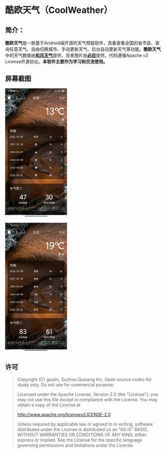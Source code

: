 #  酷欧天气（CoolWeather）

## 简介：
**酷欧天气**是一款基于Android端开源的天气预报软件，具备查看全国的省市县、查询任意天气、自由切换城市、手动更新天气、后台自动更新天气等功能。**酷欧天气**中的天气数据由[**和风天气**](https://www.qweather.com/)提供，背景图片由[**必应**](https://cn.bing.com/)提供，代码遵循Apache v2 License开源协议。**本软件主要作为学习和交流使用。**

## 屏幕截图

![下拉刷新](screenshots/operation1.gif "下拉刷新")

![地理位置选择](screenshots/operation2.gif "地理位置选择")

## 许可

> Copyright (C) guolin, Suzhou Quxiang Inc. Open source codes for study only.
> Do not use for commercial purpose.
>
> Licensed under the Apache License, Version 2.0 (the "License");
> you may not use this file except in compliance with the License.
> You may obtain a copy of the License at
>
> http://www.apache.org/licenses/LICENSE-2.0
>
> Unless required by applicable law or agreed to in writing, software
> distributed under the License is distributed on an "AS IS" BASIS,
> WITHOUT WARRANTIES OR CONDITIONS OF ANY KIND, either express or implied.
> See the License for the specific language governing permissions and
> limitations under the License.

